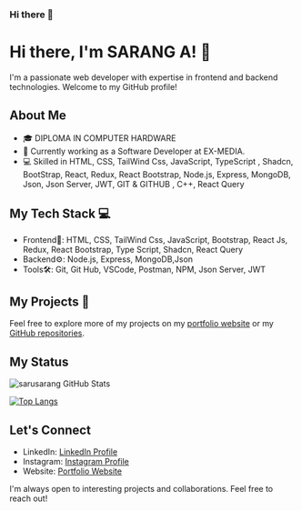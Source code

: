 ### Hi there 👋

<!--
**sarusarang/sarusarang** is a ✨ _special_ ✨ repository because its `README.md` (this file) appears on your GitHub profile.

Here are some ideas to get you started:

- 🔭 I’m currently working on ...
- 🌱 I’m currently learning ...
- 👯 I’m looking to collaborate on ...
- 🤔 I’m looking for help with ...
- 💬 Ask me about ...
- 📫 How to reach me: ...
- 😄 Pronouns: ...
- ⚡ Fun fact: ...
-->

# Hi there, I'm SARANG A! 👋

I'm a passionate web developer with expertise in frontend and backend technologies. Welcome to my GitHub profile!

## About Me

- 🎓   DIPLOMA IN COMPUTER HARDWARE
- 💼 Currently working as a Software Developer at EX-MEDIA.
- 💻 Skilled in HTML, CSS, TailWind Css, JavaScript, TypeScript , Shadcn, BootStrap, React, Redux, React Bootstrap, Node.js, Express, MongoDB, Json, Json Server, JWT, GIT & GITHUB , C++, React Query

## My Tech Stack 💻

- Frontend🎨: HTML, CSS, TailWind Css, JavaScript, Bootstrap, React Js, Redux, React Bootstrap, Type Script, Shadcn, React Query
- Backend⚙️: Node.js, Express, MongoDB,Json
- Tools🛠️: Git, Git Hub, VSCode, Postman, NPM, Json Server, JWT

## My Projects 📂

Feel free to explore more of my projects on my [portfolio website](https://sarusarang.github.io/MY-PORTFOLIO/) or my [GitHub repositories](https://github.com/sarusarang?tab=repositories).

## My Status
![sarusarang GitHub Stats](https://github-readme-stats.vercel.app/api?username=sarusarang&show_icons=true&theme=dark)     

 [![Top Langs](https://github-readme-stats.vercel.app/api/top-langs/?username=sarusarang&layout=donut)](https://github.com/sarusarang/github-readme-stats)




## Let's Connect

- LinkedIn: [LinkedIn Profile](https://www.linkedin.com/in/sarang-a-8046681ba/)
- Instagram: [Instagram Profile](https://www.instagram.com/_saru_sarang_11/)
- Website: [Portfolio Website](https://new-portfolio-sigma-bay.vercel.app/)

I'm always open to interesting projects and collaborations. Feel free to reach out!


